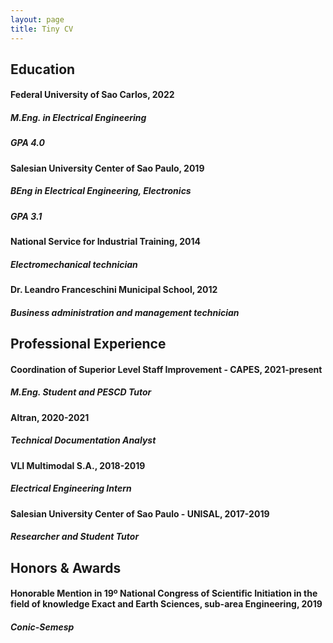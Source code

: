 ```yaml
---
layout: page
title: Tiny CV
---
```


## Education

#### <b>Federal University of Sao Carlos</b>, 2022
##### M.Eng. in Electrical Engineering
##### GPA 4.0

#### <b>Salesian University Center of Sao Paulo</b>, 2019
##### BEng in Electrical Engineering, Electronics
##### GPA 3.1

#### <b>National Service for Industrial Training</b>, 2014
##### Electromechanical technician

#### <b>Dr. Leandro Franceschini Municipal School</b>, 2012
##### Business administration and management technician


## Professional Experience

#### <b>Coordination of Superior Level Staff Improvement - CAPES</b>, 2021-present
##### M.Eng. Student and PESCD Tutor

#### <b>Altran</b>, 2020-2021
##### Technical Documentation Analyst

#### <b>VLI Multimodal S.A.</b>, 2018-2019
##### Electrical Engineering Intern

#### <b>Salesian University Center of Sao Paulo - UNISAL</b>, 2017-2019
##### Researcher and Student Tutor


## Honors & Awards

#### Honorable Mention in 19º National Congress of Scientific Initiation in the field of knowledge Exact and Earth Sciences, sub-area Engineering, 2019
##### Conic-Semesp



